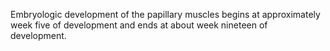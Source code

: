 Embryologic development of the papillary muscles begins at approximately week five of development and ends at about week nineteen of development.